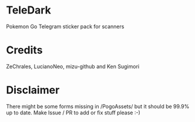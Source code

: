 # TeleDark
Pokemon Go Telegram sticker pack for scanners

# Credits 
ZeChrales, LucianoNeo, mizu-github and Ken Sugimori

# Disclaimer
There might be some forms missing in /PogoAssets/ but it should be 99.9% up to date.
Make Issue / PR to add or fix stuff please :-)
